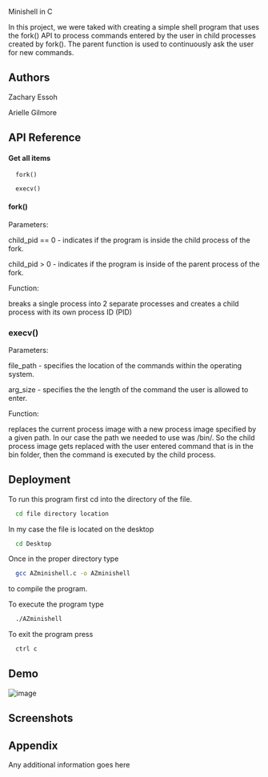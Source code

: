 
Minishell in C 

In this project, we were taked with creating a simple shell program that uses the fork() API to process commands entered by the user in child processes created by fork(). The parent function is used to continuously ask the user for new commands. 


## Authors

Zachary Essoh

Arielle Gilmore
## API Reference

#### Get all items

```http
  fork()
```

```http
  execv()
```

#### fork()
Parameters:

child_pid == 0 - indicates if the program is inside the child process of the fork.

child_pid > 0 - indicates if the program is inside of the parent process of the fork.

Function:

breaks a single process into 2 separate processes and creates a child process with its own process ID (PID)

###  execv()
Parameters:

file_path - specifies the location of the commands within the operating system.

arg_size - specifies the the length of the command the user is allowed to enter.

Function:

replaces the current process image with a new process image specified by a given path. In our case the path we needed to use was /bin/. So the child process image gets replaced with the user entered command that is in the bin folder, then the command is executed by the child process. 


## Deployment

To run this program first cd into the directory of the file. 
```bash
  cd file directory location
```
In my case the file is located on the desktop
```bash
  cd Desktop
```
Once in the proper directory type 
```bash
  gcc AZminishell.c -o AZminishell
```
to compile the program.

To execute the program type
```bash
  ./AZminishell
```

To exit the program press
```bash
  ctrl c 
```
## Demo
![image](https://user-images.githubusercontent.com/78782929/202630461-540178cb-05c3-4667-8676-612bebfd0570.png)


## Screenshots



## Appendix

Any additional information goes here

